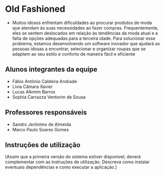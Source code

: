 # Old Fashioned

- Muitos idosos enfrentam dificuldades ao procurar produtos de moda que atendam às suas necessidades ao fazer compras. Frequentemente, eles se sentem deslocados em relação às tendências da moda atual e a falta de opções adequadas para a terceira idade. Para solucionar esse problema, estamos desenvolvendo um software inovador que ajudará as pessoas idosas a encontrar, selecionar e organizar roupas que se adaptem ao seu estilo e conforto de maneira fácil e eficiente

## Alunos integrantes da equipe

* Fábio Antônio Caldeira Andrade
* Lívia Câmara Xavier
* Lucas Alkmim Barros
* Sophia Carrazza Ventorim de Sousa

## Professores responsáveis

* Sandro Jerônimo de Almeida
* Marco Paulo Soares Gomes

## Instruções de utilização

[Assim que a primeira versão do sistema estiver disponível, deverá complementar com as instruções de utilização. Descreva como instalar eventuais dependências e como executar a aplicação.]
